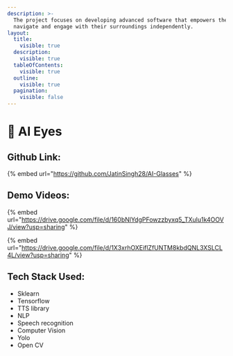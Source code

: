 ```yaml
---
description: >-
  The project focuses on developing advanced software that empowers the blind to
  navigate and engage with their surroundings independently.
layout:
  title:
    visible: true
  description:
    visible: true
  tableOfContents:
    visible: true
  outline:
    visible: true
  pagination:
    visible: false
---
```


# 👀 AI Eyes

## Github Link:

{% embed url="https://github.com/JatinSingh28/AI-Glasses" %}

## Demo Videos:

{% embed url="https://drive.google.com/file/d/160bNlYdgPFowzzbyxq5_TXulu1k4OOVJ/view?usp=sharing" %}

{% embed url="https://drive.google.com/file/d/1X3xrhOXEiflZfUNTM8kbdQNL3XSLCL4L/view?usp=sharing" %}

## Tech Stack Used:

* Sklearn
* Tensorflow
* TTS library
* NLP
* Speech recognition
* Computer Vision
* Yolo
* Open CV
